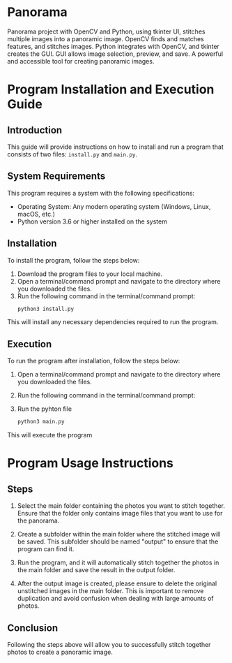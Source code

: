 # Panorama
Panorama project with OpenCV and Python, using tkinter UI, stitches multiple images into a panoramic image. OpenCV finds and matches features, and stitches images. Python integrates with OpenCV, and tkinter creates the GUI. GUI allows image selection, preview, and save. A powerful and accessible tool for creating panoramic images.
# Program Installation and Execution Guide

## Introduction

This guide will provide instructions on how to install and run a program that consists of two files: `install.py` and `main.py`. 

## System Requirements

This program requires a system with the following specifications:
- Operating System: Any modern operating system (Windows, Linux, macOS, etc.)
- Python version 3.6 or higher installed on the system

## Installation

To install the program, follow the steps below:

1. Download the program files to your local machine.
2. Open a terminal/command prompt and navigate to the directory where you downloaded the files.
3. Run the following command in the terminal/command prompt:
    ```sh
    python3 install.py
    ```
   
This will install any necessary dependencies required to run the program.

## Execution

To run the program after installation, follow the steps below:

1. Open a terminal/command prompt and navigate to the directory where you downloaded the files.
2. Run the following command in the terminal/command prompt:

3. Run the pyhton file
    ```sh
    python3 main.py
    ```
  This will execute the program
  
# Program Usage Instructions

## Steps

1. Select the main folder containing the photos you want to stitch together. Ensure that the folder only contains image files that you want to use for the panorama.

2. Create a subfolder within the main folder where the stitched image will be saved. This subfolder should be named "output" to ensure that the program can find it.

3. Run the program, and it will automatically stitch together the photos in the main folder and save the result in the output folder. 

4. After the output image is created, please ensure to delete the original unstitched images in the main folder. This is important to remove duplication and avoid confusion when dealing with large amounts of photos.

## Conclusion

Following the steps above will allow you to successfully stitch together photos to create a panoramic image.

